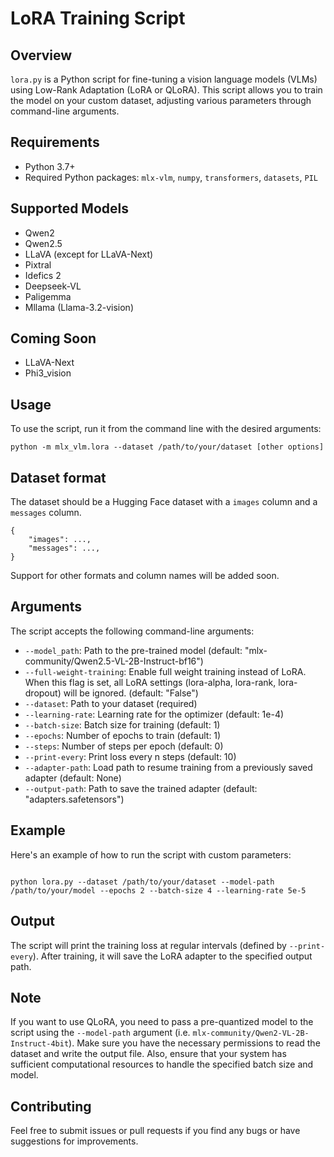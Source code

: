 # LoRA Training Script

## Overview

`lora.py` is a Python script for fine-tuning a vision language models (VLMs) using Low-Rank Adaptation (LoRA or QLoRA). This script allows you to train the model on your custom dataset, adjusting various parameters through command-line arguments.

## Requirements

- Python 3.7+
- Required Python packages: `mlx-vlm`, `numpy`, `transformers`, `datasets`, `PIL`

## Supported Models
- Qwen2
- Qwen2.5
- LLaVA (except for LLaVA-Next)
- Pixtral
- Idefics 2
- Deepseek-VL
- Paligemma
- Mllama (Llama-3.2-vision)

## Coming Soon
- LLaVA-Next
- Phi3_vision

## Usage

To use the script, run it from the command line with the desired arguments:

```
python -m mlx_vlm.lora --dataset /path/to/your/dataset [other options]
```

## Dataset format

The dataset should be a Hugging Face dataset with a `images` column and a `messages` column.

```
{
    "images": ...,
    "messages": ...,
}
```

Support for other formats and column names will be added soon.

## Arguments

The script accepts the following command-line arguments:

- `--model_path`: Path to the pre-trained model (default: "mlx-community/Qwen2.5-VL-2B-Instruct-bf16")
- `--full-weight-training`: Enable full weight training instead of LoRA. When this flag is set, all LoRA settings (lora-alpha, lora-rank, lora-dropout) will be ignored. (default: "False")
- `--dataset`: Path to your dataset (required)
- `--learning-rate`: Learning rate for the optimizer (default: 1e-4)
- `--batch-size`: Batch size for training (default: 1)
- `--epochs`: Number of epochs to train (default: 1)
- `--steps`: Number of steps per epoch (default: 0)
- `--print-every`: Print loss every n steps (default: 10)
- `--adapter-path`: Load path to resume training from a previously saved adapter (default: None)
- `--output-path`: Path to save the trained adapter (default: "adapters.safetensors")

## Example

Here's an example of how to run the script with custom parameters:

```

python lora.py --dataset /path/to/your/dataset --model-path /path/to/your/model --epochs 2 --batch-size 4 --learning-rate 5e-5
```

## Output

The script will print the training loss at regular intervals (defined by `--print-every`). After training, it will save the LoRA adapter to the specified output path.

## Note

If you want to use QLoRA, you need to pass a pre-quantized model to the script using the `--model-path` argument (i.e. `mlx-community/Qwen2-VL-2B-Instruct-4bit`).
Make sure you have the necessary permissions to read the dataset and write the output file. Also, ensure that your system has sufficient computational resources to handle the specified batch size and model.

## Contributing

Feel free to submit issues or pull requests if you find any bugs or have suggestions for improvements.

